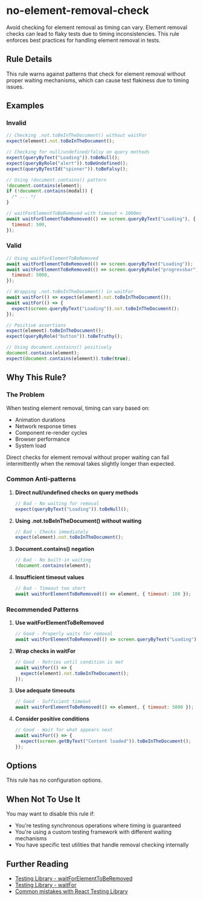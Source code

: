 # no-element-removal-check

Avoid checking for element removal as timing can vary. Element removal checks can lead to flaky tests due to timing
inconsistencies. This rule enforces best practices for handling element removal in tests.

## Rule Details

This rule warns against patterns that check for element removal without proper waiting mechanisms,
which can cause test flakiness due to timing issues.

## Examples

### Invalid

```javascript
// Checking .not.toBeInTheDocument() without waitFor
expect(element).not.toBeInTheDocument();

// Checking for null/undefined/falsy on query methods
expect(queryByText("Loading")).toBeNull();
expect(queryByRole("alert")).toBeUndefined();
expect(queryByTestId("spinner")).toBeFalsy();

// Using !document.contains() pattern
!document.contains(element);
if (!document.contains(modal)) {
  /* ... */
}

// waitForElementToBeRemoved with timeout < 1000ms
await waitForElementToBeRemoved(() => screen.queryByText("Loading"), {
  timeout: 500,
});
```

### Valid

```javascript
// Using waitForElementToBeRemoved
await waitForElementToBeRemoved(() => screen.queryByText("Loading"));
await waitForElementToBeRemoved(() => screen.queryByRole("progressbar"), {
  timeout: 5000,
});

// Wrapping .not.toBeInTheDocument() in waitFor
await waitFor(() => expect(element).not.toBeInTheDocument());
await waitFor(() => {
  expect(screen.queryByText("Loading")).not.toBeInTheDocument();
});

// Positive assertions
expect(element).toBeInTheDocument();
expect(queryByRole("button")).toBeTruthy();

// Using document.contains() positively
document.contains(element);
expect(document.contains(element)).toBe(true);
```

## Why This Rule?

### The Problem

When testing element removal, timing can vary based on:

- Animation durations
- Network response times
- Component re-render cycles
- Browser performance
- System load

Direct checks for element removal without proper waiting can fail intermittently when the removal takes slightly
longer than expected.

### Common Anti-patterns

1. **Direct null/undefined checks on query methods**

   ```javascript
   // Bad - No waiting for removal
   expect(queryByText("Loading")).toBeNull();
   ```

2. **Using .not.toBeInTheDocument() without waiting**

   ```javascript
   // Bad - Checks immediately
   expect(element).not.toBeInTheDocument();
   ```

3. **Document.contains() negation**

   ```javascript
   // Bad - No built-in waiting
   !document.contains(element);
   ```

4. **Insufficient timeout values**

   ```javascript
   // Bad - Timeout too short
   await waitForElementToBeRemoved(() => element, { timeout: 100 });
   ```

### Recommended Patterns

1. **Use waitForElementToBeRemoved**

   ```javascript
   // Good - Properly waits for removal
   await waitForElementToBeRemoved(() => screen.queryByText("Loading"));
   ```

2. **Wrap checks in waitFor**

   ```javascript
   // Good - Retries until condition is met
   await waitFor(() => {
     expect(element).not.toBeInTheDocument();
   });
   ```

3. **Use adequate timeouts**

   ```javascript
   // Good - Sufficient timeout
   await waitForElementToBeRemoved(() => element, { timeout: 5000 });
   ```

4. **Consider positive conditions**

   ```javascript
   // Good - Wait for what appears next
   await waitFor(() => {
     expect(screen.getByText("Content loaded")).toBeInTheDocument();
   });
   ```

## Options

This rule has no configuration options.

## When Not To Use It

You may want to disable this rule if:

- You're testing synchronous operations where timing is guaranteed
- You're using a custom testing framework with different waiting mechanisms
- You have specific test utilities that handle removal checking internally

## Further Reading

- [Testing Library - waitForElementToBeRemoved](https://testing-library.com/docs/dom-testing-library/api-async/#waitforelementtoberemoved)
- [Testing Library - waitFor](https://testing-library.com/docs/dom-testing-library/api-async/#waitfor)
- [Common mistakes with React Testing Library](https://kentcdodds.com/blog/common-mistakes-with-react-testing-library)
